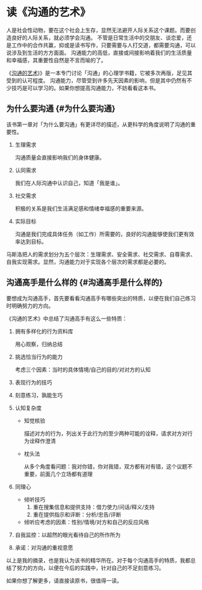# 读《沟通的艺术》


人是社会性动物，要在这个社会上生存，显然无法避开人际关系这个课题。而要创造良好的人际关系，就必须学会沟通。
不管是日常生活中的交朋友、谈恋爱，还是工作中的合作共赢，抑或是读书写作，只要需要与人打交道，都需要沟通，可以说涉及到生活的方方面面。
沟通能力的高低，直接或间接影响着我们的生活质量和幸福感，其重要性自然是不言而喻的了。

《[沟通的艺术](<https://book.douban.com/subject/27117578/>))》是一本专门讨论「沟通」的心理学书籍，它被多次再版，足见其受到的认可程度。
沟通能力，尽管受到许多先天因素的影响，但是其中仍然有不少技巧是可以学习的。如果你想提高沟通能力，不妨看看这本书。


## 为什么要沟通 {#为什么要沟通}

该书第一章对「为什么要沟通」有更详尽的描述，从更科学的角度说明了沟通的重要性。

1.  生理需求
    
    沟通质量会直接影响我们的身体健康。

2.  认同需求
    
    我们在人际沟通中认识自己，知道「我是谁」。

3.  社交需求
    
    积极的关系是我们生活满足感和情绪幸福感的重要来源。

4.  实际目标
    
    沟通是我们完成具体任务（如工作）所需要的，良好的沟通能够使我们更有效率达到目标。

马斯洛把人的需求划分为五个层次：生理需求、安全需求、社交需求、自尊需求、自我实现需求。显然，沟通能力对于实现各个层次的需求都是必要的。


## 沟通高手是什么样的 {#沟通高手是什么样的}

要想成为沟通高手，首先要看看沟通高手有哪些突出的特质，以便在我们自己练习时明确努力的方向。

《沟通的艺术》中总结了沟通高手有这么一些特质：

1.  拥有多样化的行为资料库
    
    用心观察，归纳总结

2.  挑选恰当行为的能力
    
    考虑三个因素：当时的具体情境/自己的目的/对对方的认知

3.  表现行为的技巧
4.  
    刻意练习，孰能生巧

5.  认知复杂度
    -   知觉核验
        
        描述对方的行为，列出关于此行为的至少两种可能的诠释，请求对方对行为诠释作澄清

    -   枕头法
        
        从多个角度看问题：我对你错，你对我错，双方都有对有错，这个议题不重要，前面几个立场都有道理

6.  同理心
    -   倾听技巧
        1.  重在搜集信息和提供支持：借力使力/问话/释义/支持
        2.  重在提供指示和评断：分析/忠告/评断
    -   倾听应考虑的因素：性别/情境/对方和自己的反应风格
7.  自我监控：以超然的眼光看待自己的所作所为
8.  承诺：对沟通的重视意愿

以上是我的摘录，也是我认为该书的精华所在。对于每个沟通高手的特质，我都总结了努力的方向，以便在今后的实践中，针对自己的不足刻意练习。

如果你想了解更多，请直接读原书，很值得一读。
